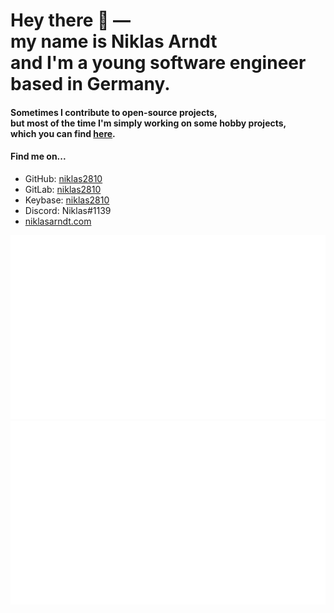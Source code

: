<h1>
  Hey there 👋 ― <br> 
  my name is Niklas Arndt <br> 
  and I'm a young software engineer <br>
  based in Germany.
</h1>

<h4>Sometimes I contribute to open-source projects, <br>
  but most of the time I'm simply working on some hobby projects, <br> 
  which you can find <a href="https://github.com/niklas2810?tab=repositories">here</a>.</h4>

#### Find me on...

- GitHub: [niklas2810](https://github.com/niklas2810)
- GitLab: [niklas2810](https://gitlab.com/niklas2810)
- Keybase: [niklas2810](https://keybase.io/niklas2810)
- Discord: Niklas#1139
- [niklasarndt.com](https://niklasarndt.com)

![Stats Overview](https://raw.githubusercontent.com/niklas2810/github-stats/main/generated/overview.svg)
![Language Overview](https://raw.githubusercontent.com/niklas2810/github-stats/main/generated/languages.svg)

